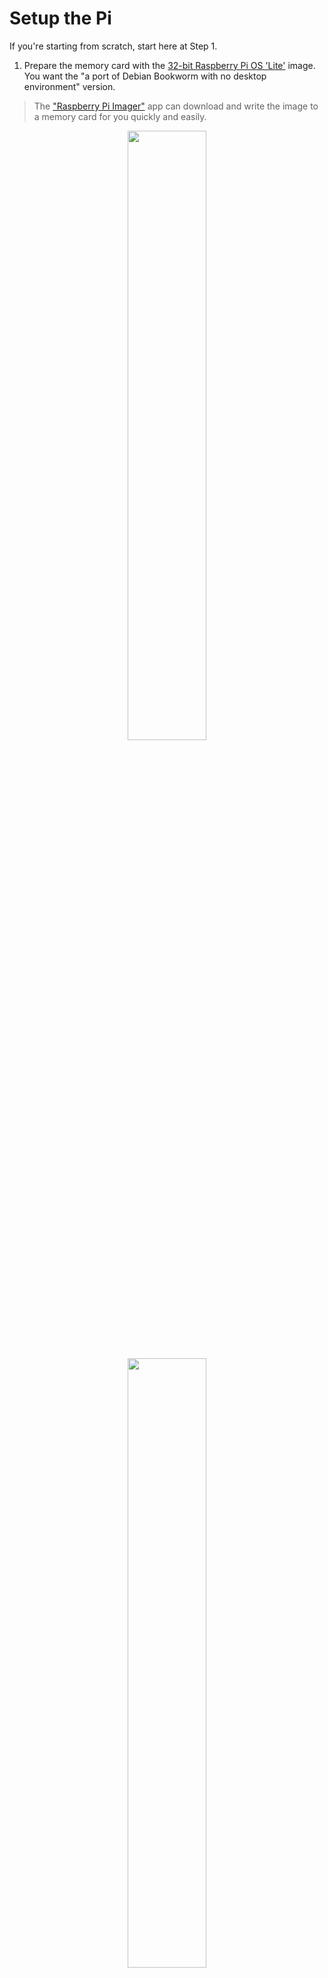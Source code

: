 # Setup the Pi

If you're starting from scratch, start here at Step 1.


1. Prepare the memory card with the [32-bit Raspberry Pi OS 'Lite'](https://www.raspberrypi.org/software/operating-systems/) image. You want the "a port of Debian Bookworm with no desktop environment" version.

> The ["Raspberry Pi Imager"](https://www.raspberrypi.org/software/) app can download and write the image to a memory card for you quickly and easily.

<p align="center">
<img src="https://github.com/greiginsydney/Intervalometerator/assets/11004787/833fe4b4-9bf7-4104-bc66-2d94b66a9666" width="50%">
 </p>

<p align="center">

<img src="https://github.com/greiginsydney/Intervalometerator/assets/11004787/72a06b38-0e11-4127-ae96-3c9759290e02" width="50%">

</p>

2. Add HDMI, power and keyboard connections and turn it on. (You don't need a mouse for this, but add one if you're feeling so inclined).
3. The boot process ends at a login screen. The default credentials are `pi` / `raspberry`.
4. Login.
5. Now we'll perform the basic customisation steps:
6. Run `sudo raspi-config`.
7. Select `(5) Localisation Options` then:
    * `(L3) - change keyboard layout`
    I've never needed to do anything but accept the defaults here. I found the Pi stopped responding for >10s after selecting "no compose key", so just wait for it and it will take you back to the main page.
8. Return to (5) and set `(L2) the timezone`. Select the appropriate options and you'll be returned to the menu.
9. Select `(3) - Interfacing Options`
    * `(P2) Enable SSH` and at the prompt "Would you like the SSH server to be enabled?" change the selection to `<Yes>` and hit return, then return again at the `OK`.
    
10. This step intentionally left blank. ;-)
11. Select `(1) System Options` and `(S4) Hostname` and give the Pi a recognisable hostname.
12. If you're building this onto a Pi with a wired network connection instead of WiFi, skip the next step. Resume at Step 14.
13. Select `(1) System Options` and `(S1) Wireless LAN`. At this stage we'll be a wifi *client*. When prompted:

    * Select your country
    * Enter the local SSID and passphrase (password). Note that the Pi Zero W's radio is limited to 2.4G, so any attempts to connect to a 5G network will fail.
14. Navigate to `Finish` and DECLINE the prompt to reboot.
15. Run `ifconfig`. In the output, look under "eth0" for wired and "wlan0" for WiFi. There should be a line starting with "inet" followed by an IP address. The absence of this means you're not on a network.

16. Assuming success above, you'll probably want to set a static IP. If you're OK with a dynamic IP (or at least are for the time being) jump to Step 19 and a reboot.

17. From 'Bookworm', the Pi uses Network Manager to manage IP addresses.\[[1](#1-set-a-static-ip-address-on-raspberry-pi-os-bookworm)\]

18.1 Run `sudo nmcli -p connection show` to show the available network interfaces:

```txt
pi@raspberrypi:~ $ sudo nmcli -p connection show
======================================
  NetworkManager connection profiles
======================================
NAME              UUID                                  TYPE      DEVICE
----------------------------------------------------------------------------------------------------------------
mywifissid        09123456-6ac4-4cf7-8154-701234567892  wifi      wlan0
lo                5612345d-ffff-4ee8-8ef9-12345678990f  loopback  lo
pi@raspberrypi:~ $
```

18.2 Now execute these three commands in turn, replacing the network name and dummy values here with your own:

```txt
sudo nmcli con mod "mywifissid" ipv4.addresses 10.0.0.220/24 ipv4.method manual
sudo nmcli con mod "mywifissid" ipv4.gateway 10.0.0.1
sudo nmcli con mod "mywifissid" ipv4.dns "10.0.0.1"
```

> If you have more than one DNS server (the last command above), add them all inside the quotes with a space separating each.

19. Reboot the Pi to pickup its new IP address and lock in all the changes made above, including the change to the hostname: `sudo reboot`

20. After it reboots, check it's on the network OK by typing `ifconfig` and check the output now shows the entries you added in Step 18.2.
(Alternatively, just see if it responds to pings and you can SSH to it on its new IP).

## Remote config via SSH

At this point I abandoned the keyboard and monitor, continuing the config steps from my PC.

21. SSH to the Pi using your preferred client. If you're using Windows 10 you can just do this from a PowerShell window: `ssh <TheIpAddressFromStep18> -l pi` (Note that's a lower-case L).
22. You should see something like this:
```txt
The authenticity of host '192.168.44.1 (192.168.44.1)' can't be established.
ECDSA key fingerprint is SHA256:Ty0Bw6IZqg1234567899006534456778sFKT6QakOZ5PdJk.
Are you sure you want to continue connecting (yes/no)?
```
23. Enter `yes` and press Return
24. The response should look like this:
```txt
Warning: Permanently added '192.168.44.1' (ECDSA) to the list of known hosts.
pi@192.168.44.1's password:
```
25. Enter the password and press Return.
26. It's STRONGLY recommended that you change the password. Run `passwd` and follow your nose.

## Here's where all the software modules are installed. This might take a while:

27. First let's make sure the Pi is all up-to-date:
```txt
sudo apt-get update && sudo apt-get upgrade -y
```

> If this ends with an error "Some index files failed to download. They have been ignored, or old ones used instead." just press up-arrow and return to retry the command. You want to be sure the Pi is healthy and updated before continuing.

> If however you encounter an error saying a certificate is out of date or not valid yet, check that the Pi's real-time clock is correct. `date` on its own will show the date, and you'll set it with this syntax: `sudo date -s '2024-01-09 11:04:00 AEDT'`.

28. `sudo reboot`

Your SSH session will end here. Wait for the Pi to reboot, sign back in again and continue.

29.1. Confirm your current version of python:

```
pi@BenchPi3BPlus:~ $ python3 --version
Python 3.11.2
pi@BenchPi3BPlus:~ $
```

29.2. Update the following command if required with that of the same version number:

```
pi@BenchPi3BPlus:~ $ sudo apt install python3.11-venv -y
pi@BenchPi3BPlus:~ $ python3 -m venv venv
pi@BenchPi3BPlus:~ $
```

29.3 We need to install git so we can download the repo from GitHub:

```
sudo apt-get install git -y
```

29.4. This downloads the repo, dropping the structure into a subdirectory called `Intervalometerator`:

```txt
cd ~
git clone --depth=3 https://github.com/greiginsydney/Intervalometerator
```

> Advanced tip: if you're testing code and want to install a new branch direct from the repo, add `-b <branchName>` on the end of the line.

30. Now we need to move the setup.sh script file into its final location:

```txt
mv -fv "Intervalometerator/Raspberry Pi/setup.sh" ~
``` 

31. All the hard work is done by the script, but it needs to be made executable first:

```txt
sudo chmod +x setup.sh
```

32. Now run it! (Be careful here: the switches are critical. "-E" ensures your user path is passed to the script. Without it the software will be moved to the wrong location, or not at all. "-H" passes the Pi user's home directory.)
```txt
sudo -E -H ./setup.sh start
```

33. First up you'll be presented with a menu to choose which of the upload/transfer options to install:

```txt
====== Select Upload/Transfer options =======
An 'X' indicates the option will be installed

1. [X] SFTP
2. [X] Dropbox
4. [X] rsync

Press 1, 2 or 4 to toggle the selection.
Press return on its own to continue with the install
```

Accept the defaults just by pressing return on its own, or choose 1, 2 or 4 (then return) to de-select the options that aren't relevant to you. (You can always install them later if the need arises).

> If you choose ALL the options (the default), this step now takes **over an hour** to complete, depending on how slow your Internet connection is. (As at March 2020.) SFTP is the real time-killer here.

> If any step fails, the script will abort and on-screen info should reveal the component that failed. You can simply re-run the script at any time (up-arrow / return) and it will simply skip over those steps where no changes are required. There are a lot of moving parts in the Raspbian/Linux world, and sometimes a required server might be down or overloaded. Time-outs aren't uncommon, hence why simply wait and retry is a valid remediation action.

> If libgphoto throws errors, run `apt-cache search libgphoto2` & it should reveal the name of the "development" version, which you will need to edit back into the script before your repeat attempt at this step.

33.1 It's a rare occurrence, but you might encounter this redis prompt:

```txt
Configuration file '/etc/redis/redis.conf'
 ==> Modified (by you or by a script) since installation.
 ==> Package distributor has shipped an updated version.
   What would you like to do about it ?  Your options are:
    Y or I  : install the package maintainer's version
    N or O  : keep your currently-installed version
      D     : show the differences between the versions
      Z     : start a shell to examine the situation
 The default action is to keep your current version.
*** redis.conf (Y/I/N/O/D/Z) [default=N] ?
```

The correct response is 'Y': we'll accept the new version. (The setup script will reinstate the customisation later).

34. If all goes well, you'll be presented with a prompt to reboot:
```txt
Exited install_apps OK.
Reboot now? [Y/n]:
```
Pressing return or anything but n/N will cause the Pi to reboot.

35. After the Pi has rebooted, sign back in again and resume. The next step is to re-run the script, but with a new switch:
```txt
sudo -E ./setup.sh web
```

36. The script will now move some of the supporting files from the repo to their final homes, and edit some of the default config in the Pi. 

It will output its progress to the screen:
```txt
pi@raspberrypi:~ $ sudo -E ./setup.sh web
mkdir: created directory 'photos'
mkdir: created directory 'preview'
mkdir: created directory 'thumbs'
'intvlm8r.service' -> '/etc/systemd/system/intvlm8r.service'
'intvlm8r' -> '/etc/nginx/sites-available/intvlm8r'
```

37. You will be asked to provide a username and password for the web interface. The default login name is 'admin', and the script generates a random 8-character password of four letters and four numbers. Accept the defaults if you like, but preferably come up with your own. (You should DEFINITELY change these for longer, more complicated ones if the intvlm8r is connected to the Internet or a network where anyone else might find it.)

```txt
Change the website's login name: admin
Change the website's password  : abcd1234
```

38. If your Pi will have no network connectivity once it's deployed, it will need its real time clock set each time it boots (as the clock is volatile - it's not battery-backed). 

```txt
NTP is currently active. NTP is our master time source.

Does the Pi have network connectivity?
If so, can we use NTP as our master time source? [Y/n]:
```

If you respond 'n' to the prompt, the script will disable the Pi's internal NTP Client. The provided "setTime.py" script will run when-ever the Pi boots, reading the real time from the Arduino and using this to set the Pi's own internal clock.

If you respond 'Y', the Pi shall query an NTP source at boot and also at 3:30am each day, updating the Arduino with the correct time. (The overnight update only applies if the Pi is set to always run, and captures any changes that might have been made due to Daylight Saving Time ahead of the next day's shooting).

>You can change this at any time by running `sudo ./setup.sh time`.

39. If all goes well, you'll be presented with a prompt to reboot:
```txt
Exited install_website OK.
Reboot now? [Y/n]:
```
Pressing return or anything but n/N will cause the Pi to reboot.

40. You're in business!  After the Pi reboots you should be able to browse to its IP address, where you'll be presented the message "You need to sign in before you can access that page!" and the login form.

41. Login with the credentials you set in Step 37. You can change those or add new login/password pairs by editing the /www/intvlm8r.py script.

## Next steps are:
- Add an SSL certificate:
	- [Use Lets Encrypt](/docs/step2-setup-the-Pi-lets-encrypt.md)
	- [Public or Private PKI](/docs/step2-setup-the-Pi-public-or-private-pki.md)
- [Setup the Pi as a Wifi Access Point](/docs/step3-setup-the-Pi-as-an-access-point.md)

<br>

## References
#### [1] [Set a static IP Address on Raspberry Pi OS Bookworm](https://www.abelectronics.co.uk/kb/article/31/set-a-static-ip-address-on-raspberry-pi-os-bookworm)
<hr >
